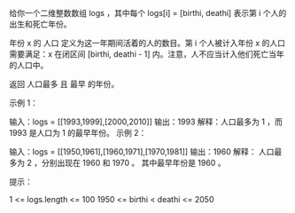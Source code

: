 给你一个二维整数数组 logs ，其中每个 logs[i] = [birthi, deathi] 表示第 i 个人的出生和死亡年份。

年份 x 的 人口 定义为这一年期间活着的人的数目。第 i 个人被计入年份 x 的人口需要满足：x 在闭区间 [birthi, deathi - 1] 内。注意，人不应当计入他们死亡当年的人口中。

返回 人口最多 且 最早 的年份。

 

示例 1：

输入：logs = [[1993,1999],[2000,2010]]
输出：1993
解释：人口最多为 1 ，而 1993 是人口为 1 的最早年份。
示例 2：

输入：logs = [[1950,1961],[1960,1971],[1970,1981]]
输出：1960
解释： 
人口最多为 2 ，分别出现在 1960 和 1970 。
其中最早年份是 1960 。
 

提示：

1 <= logs.length <= 100
1950 <= birthi < deathi <= 2050
